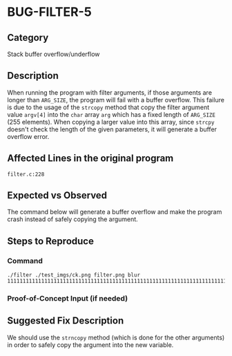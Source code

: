 # BUG-FILTER-5
## Category
Stack buffer overflow/underflow

## Description
When running the program with filter arguments, if those arguments are longer than `ARG_SIZE`, the program will fail with a buffer overflow. This failure is due to the usage of the `strcopy` method that copy the filter argument value `argv[4]` into the `char` array `arg` which has a fixed length of `ARG_SIZE` (255 elements). When copying a larger value into this array, since `strcpy` doesn't check the length of the given parameters, it will generate a buffer overflow error.

## Affected Lines in the original program
`filter.c:228`

## Expected vs Observed
The command below will generate a buffer overflow and make the program crash instead of safely copying the argument.

## Steps to Reproduce

### Command
```
./filter ./test_imgs/ck.png filter.png blur 1111111111111111111111111111111111111111111111111111111111111111111111111111111111111111111111111111111111111111111111111111111111111111111111111111111111111111111111111111111111111111111111111111111111111111111111111111111111111111111111111111111111111111111111111111111111111111111111111
```
### Proof-of-Concept Input (if needed)

## Suggested Fix Description
We should use the `strncopy` method (which is done for the other arguments) in order to safely copy the argument into the new variable.